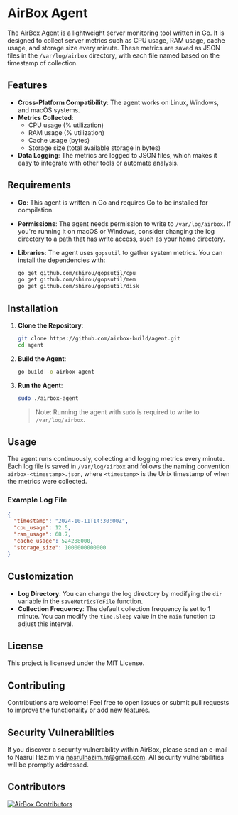 # AirBox Agent

The AirBox Agent is a lightweight server monitoring tool written in Go. It is designed to collect server metrics such as CPU usage, RAM usage, cache usage, and storage size every minute. These metrics are saved as JSON files in the `/var/log/airbox` directory, with each file named based on the timestamp of collection.

## Features

- **Cross-Platform Compatibility**: The agent works on Linux, Windows, and macOS systems.
- **Metrics Collected**:
  - CPU usage (% utilization)
  - RAM usage (% utilization)
  - Cache usage (bytes)
  - Storage size (total available storage in bytes)
- **Data Logging**: The metrics are logged to JSON files, which makes it easy to integrate with other tools or automate analysis.

## Requirements

- **Go**: This agent is written in Go and requires Go to be installed for compilation.
- **Permissions**: The agent needs permission to write to `/var/log/airbox`. If you're running it on macOS or Windows, consider changing the log directory to a path that has write access, such as your home directory.
- **Libraries**: The agent uses `gopsutil` to gather system metrics. You can install the dependencies with:

  ```sh
  go get github.com/shirou/gopsutil/cpu
  go get github.com/shirou/gopsutil/mem
  go get github.com/shirou/gopsutil/disk
  ```

## Installation

1. **Clone the Repository**:

   ```sh
   git clone https://github.com/airbox-build/agent.git
   cd agent
   ```

2. **Build the Agent**:

   ```sh
   go build -o airbox-agent
   ```

3. **Run the Agent**:

   ```sh
   sudo ./airbox-agent
   ```

   > Note: Running the agent with `sudo` is required to write to `/var/log/airbox`.

## Usage

The agent runs continuously, collecting and logging metrics every minute. Each log file is saved in `/var/log/airbox` and follows the naming convention `airbox-<timestamp>.json`, where `<timestamp>` is the Unix timestamp of when the metrics were collected.

### Example Log File

```json
{
  "timestamp": "2024-10-11T14:30:00Z",
  "cpu_usage": 12.5,
  "ram_usage": 68.7,
  "cache_usage": 524288000,
  "storage_size": 1000000000000
}
```

## Customization

- **Log Directory**: You can change the log directory by modifying the `dir` variable in the `saveMetricsToFile` function.
- **Collection Frequency**: The default collection frequency is set to 1 minute. You can modify the `time.Sleep` value in the `main` function to adjust this interval.

## License

This project is licensed under the MIT License.

## Contributing

Contributions are welcome! Feel free to open issues or submit pull requests to improve the functionality or add new features.

## Security Vulnerabilities

If you discover a security vulnerability within AirBox, please send an e-mail to Nasrul Hazim via [nasrulhazim.m@gmail.com](mailto:nasrulhazim.m@gmail.com). All security vulnerabilities will be promptly addressed.

## Contributors

<a href="https://github.com/airbox-build/agent/graphs/contributors">
  <img src="https://contrib.rocks/image?repo=airbox-build/agent"  alt="AirBox Contributors"/>
</a>

